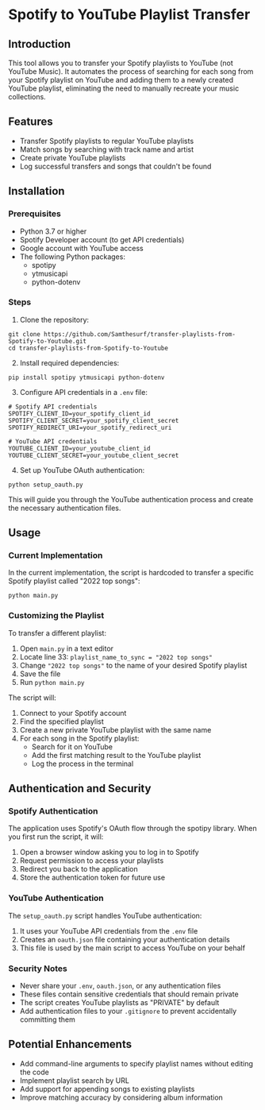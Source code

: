 # Spotify to YouTube Playlist Transfer

## Introduction
This tool allows you to transfer your Spotify playlists to YouTube (not YouTube Music). It automates the process of searching for each song from your Spotify playlist on YouTube and adding them to a newly created YouTube playlist, eliminating the need to manually recreate your music collections.

## Features
- Transfer Spotify playlists to regular YouTube playlists
- Match songs by searching with track name and artist
- Create private YouTube playlists
- Log successful transfers and songs that couldn't be found

## Installation

### Prerequisites
- Python 3.7 or higher
- Spotify Developer account (to get API credentials)
- Google account with YouTube access
- The following Python packages:
  - spotipy
  - ytmusicapi
  - python-dotenv

### Steps
1. Clone the repository:
```
git clone https://github.com/Samthesurf/transfer-playlists-from-Spotify-to-Youtube.git
cd transfer-playlists-from-Spotify-to-Youtube
```

2. Install required dependencies:
```
pip install spotipy ytmusicapi python-dotenv
```

3. Configure API credentials in a `.env` file:
```
# Spotify API credentials
SPOTIFY_CLIENT_ID=your_spotify_client_id
SPOTIFY_CLIENT_SECRET=your_spotify_client_secret
SPOTIFY_REDIRECT_URI=your_spotify_redirect_uri

# YouTube API credentials
YOUTUBE_CLIENT_ID=your_youtube_client_id
YOUTUBE_CLIENT_SECRET=your_youtube_client_secret
```

4. Set up YouTube OAuth authentication:
```
python setup_oauth.py
```
This will guide you through the YouTube authentication process and create the necessary authentication files.

## Usage

### Current Implementation
In the current implementation, the script is hardcoded to transfer a specific Spotify playlist called "2022 top songs":

```
python main.py
```

### Customizing the Playlist
To transfer a different playlist:

1. Open `main.py` in a text editor
2. Locate line 33: `playlist_name_to_sync = "2022 top songs"`
3. Change `"2022 top songs"` to the name of your desired Spotify playlist
4. Save the file
5. Run `python main.py`

The script will:
1. Connect to your Spotify account
2. Find the specified playlist
3. Create a new private YouTube playlist with the same name
4. For each song in the Spotify playlist:
   - Search for it on YouTube
   - Add the first matching result to the YouTube playlist
   - Log the process in the terminal

## Authentication and Security

### Spotify Authentication
The application uses Spotify's OAuth flow through the spotipy library. When you first run the script, it will:
1. Open a browser window asking you to log in to Spotify
2. Request permission to access your playlists
3. Redirect you back to the application
4. Store the authentication token for future use

### YouTube Authentication
The `setup_oauth.py` script handles YouTube authentication:
1. It uses your YouTube API credentials from the `.env` file
2. Creates an `oauth.json` file containing your authentication details
3. This file is used by the main script to access YouTube on your behalf

### Security Notes
- Never share your `.env`, `oauth.json`, or any authentication files
- These files contain sensitive credentials that should remain private
- The script creates YouTube playlists as "PRIVATE" by default
- Add authentication files to your `.gitignore` to prevent accidentally committing them

## Potential Enhancements
- Add command-line arguments to specify playlist names without editing the code
- Implement playlist search by URL
- Add support for appending songs to existing playlists
- Improve matching accuracy by considering album information
